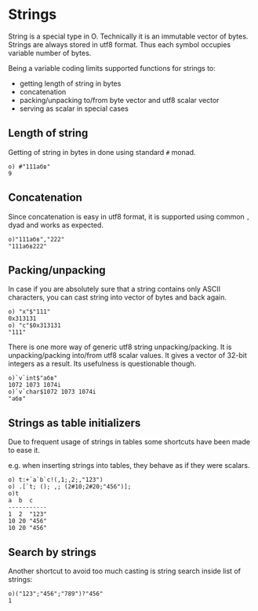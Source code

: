 # Strings

String is a special type in O. Technically it is an immutable vector of bytes. 
Strings are always stored in utf8 format. Thus each symbol occupies variable number of bytes.

Being a variable coding limits supported functions for strings to:
* getting length of string in bytes
* concatenation
* packing/unpacking to/from byte vector and utf8 scalar vector
* serving as scalar in special cases

## Length of string

Getting of string in bytes in done using standard ```#``` monad.

```o
o) #"111абв"
9
```

## Concatenation

Since concatenation is easy in utf8 format, it is supported using common ```,``` dyad and works as expected.

```o
o)"111абв","222"
"111абв222"
```

## Packing/unpacking

In case if you are absolutely sure that a string contains only ASCII characters, you can cast string into vector of bytes and back again.

```o
o) "x"$"111"
0x313131
o) "c"$0x313131
"111"
```

There is one more way of generic utf8 string unpacking/packing. It is unpacking/packing into/from utf8 scalar values. It gives a vector of 32-bit integers as a result. Its usefulness is questionable though. 

```o
o)`v`int$"абв"
1072 1073 1074i
o)`v`char$1072 1073 1074i
"абв"
```

## Strings as table initializers

Due to frequent usage of strings in tables some shortcuts have been made to ease it.

e.g. when inserting strings into tables, they behave as if they were scalars.

```o
o) t:+`a`b`c!(,1;,2;,"123")
o) .[`t; (); ,; (2#10;2#20;"456")];
o)t
a  b  c
-----------
1  2  "123"
10 20 "456"
10 20 "456"

```

## Search by strings

Another shortcut to avoid too much casting is string search inside list of strings:

```o
o)("123";"456";"789")?"456"
1

```
